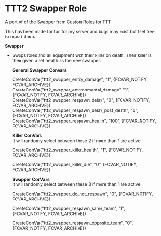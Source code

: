 # TTT2 Swapper Role
A port of of the Swapper from Custom Roles for TTT

This has been made for fun for my server and bugs may exist but feel free to report them.

**Swapper** 
- Swaps roles and all equipment with their killer on death. Their killer is then given a set health as the new swapper.

  **General Swapper Convars**
  
	CreateConVar("ttt2_swapper_entity_damage", "1", {FCVAR_NOTIFY, FCVAR_ARCHIVE})
	CreateConVar("ttt2_swapper_environmental_damage", "1", {FCVAR_NOTIFY, FCVAR_ARCHIVE})
	CreateConVar("ttt2_swapper_respawn_delay", "0", {FCVAR_NOTIFY, FCVAR_ARCHIVE})
	CreateConVar("ttt2_swapper_respawn_delay_post_death", "0", {FCVAR_NOTIFY, FCVAR_ARCHIVE})
	CreateConVar("ttt2_swapper_respawn_health", "100", {FCVAR_NOTIFY, FCVAR_ARCHIVE})

	**Killer ConVars**  
	It will randomly select between these 2 if more than 1 are active
	
	CreateConVar("ttt2_swapper_killer_health", "1", {FCVAR_NOTIFY, FCVAR_ARCHIVE})
	
	CreateConVar("ttt2_swapper_killer_die", "0", {FCVAR_NOTIFY, FCVAR_ARCHIVE})

	**Swapper ConVars**  
	It will randomly select between these 3 if more than 1 are active
	
	CreateConVar("ttt2_swapper_do_not_respawn", "0", {FCVAR_NOTIFY, FCVAR_ARCHIVE})
	
	CreateConVar("ttt2_swapper_respawn_same_team", "1", {FCVAR_NOTIFY, FCVAR_ARCHIVE})
	
	CreateConVar("ttt2_swapper_respawn_opposite_team", "0", {FCVAR_NOTIFY, FCVAR_ARCHIVE})
